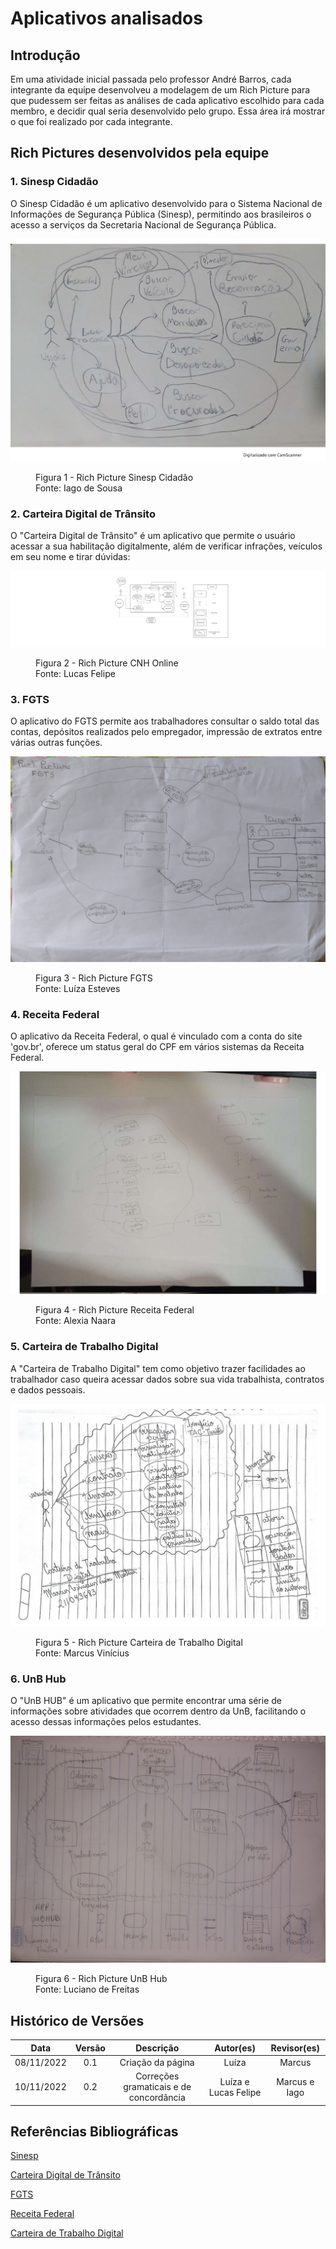 # Aplicativos analisados

## Introdução

Em uma atividade inicial passada pelo professor André Barros, cada integrante da equipe desenvolveu a modelagem de um Rich Picture para que pudessem ser feitas as análises de cada aplicativo escolhido para cada membro, e decidir qual seria desenvolvido pelo grupo. Essa área irá mostrar o que foi realizado por cada integrante.

## Rich Pictures desenvolvidos pela equipe

### 1. Sinesp Cidadão
O Sinesp Cidadão é um aplicativo desenvolvido para o Sistema Nacional de Informações de Segurança Pública (Sinesp), permitindo aos brasileiros o acesso a serviços da Secretaria Nacional de Segurança Pública.

![Iago](../assets/richPictures/IagoRich.jpg)

<figure markdown >
  <figcaption>Figura 1 - Rich Picture Sinesp Cidadão</figcaption>
  <figcaption>Fonte: Iago de Sousa</figcaption>
</figure>

### 2. Carteira Digital de Trânsito
O "Carteira Digital de Trânsito" é um aplicativo que permite o usuário acessar a sua habilitação digitalmente, além de verificar infrações, veículos em seu nome e tirar dúvidas:


![Lucas Felipe](../assets/richPictures/LucasRich.jpg)

<figure markdown>
  <figcaption>Figura 2 - Rich Picture CNH Online</figcaption>
  <figcaption>Fonte: Lucas Felipe</figcaption>
</figure>

### 3. FGTS

O aplicativo do FGTS permite aos trabalhadores consultar o saldo total das contas, depósitos realizados pelo empregador, impressão de extratos entre várias outras funções.

![Luíza](../assets/richPictures/LuizaRich.jpg)

<figure markdown >
  <figcaption>Figura 3 - Rich Picture FGTS</figcaption>
  <figcaption>Fonte: Luíza Esteves</figcaption>
</figure>

### 4. Receita Federal
O aplicativo da Receita Federal, o qual é vinculado com a conta do site 'gov.br', oferece um status geral do CPF em vários sistemas da Receita Federal.

![Alexia](../assets/richPictures/AlexiaRich.jpg)

<figure markdown >
  <figcaption>Figura 4 - Rich Picture Receita Federal</figcaption>
  <figcaption>Fonte: Alexia Naara</figcaption>
</figure>

### 5. Carteira de Trabalho Digital
A "Carteira de Trabalho Digital" tem como objetivo trazer facilidades ao trabalhador caso queira acessar dados sobre sua vida trabalhista, contratos e dados pessoais.

![Marcus](../assets/richPictures/MarcusRich.jpg)

<figure markdown >
  <figcaption>Figura 5 - Rich Picture Carteira de Trabalho Digital</figcaption>
  <figcaption>Fonte: Marcus Vinícius</figcaption>
</figure>

### 6. UnB Hub
O "UnB HUB" é um aplicativo que permite encontrar uma série de informações sobre atividades que ocorrem dentro da UnB, facilitando o acesso dessas informações pelos estudantes.

![Luciano](../assets/richPictures/LucianoRich.jpg)

<figure markdown >
  <figcaption>Figura 6 - Rich Picture UnB Hub</figcaption>
  <figcaption>Fonte: Luciano de Freitas</figcaption>
</figure>

## Histórico de Versões

| Data | Versão | Descrição | Autor(es) | Revisor(es) |
| :--: | :----: | :-------: | :---: | :---: |
| 08/11/2022 | 0.1 | Criação da página | Luíza | Marcus |
| 10/11/2022 | 0.2 | Correções gramaticais e de concordância | Luíza e Lucas Felipe| Marcus e Iago |

## Referências Bibliográficas

[Sinesp](https://play.google.com/store/apps/details?id=br.gov.sinesp.cidadao.android&hl=pt_BR&gl=US&pli=1)

[Carteira Digital de Trânsito](https://play.google.com/store/apps/details?id=br.gov.serpro.cnhe&hl=pt)

[FGTS](https://play.google.com/store/apps/details?id=br.gov.caixa.fgts.trabalhador&hl=pt_BR&gl=US)

[Receita Federal](https://play.google.com/store/apps/details?id=br.gov.economia.receita.rfb&hl=pt_BR&gl=US)

[Carteira de Trabalho Digital](https://play.google.com/store/apps/details?id=br.gov.dataprev.carteiradigital)
